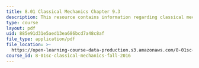 ```yaml
---
title: 8.01 Classical Mechanics Chapter 9.3
description: This resource contains information regarding classical mechanics.
type: course
layout: pdf
uid: 885e91d31e5aed13ea686bcd7a48c8af
file_type: application/pdf
file_location: >-
  https://open-learning-course-data-production.s3.amazonaws.com/8-01sc-classical-mechanics-fall-2016/885e91d31e5aed13ea686bcd7a48c8af_MIT8_01F16_chapter9.3.pdf
course_id: 8-01sc-classical-mechanics-fall-2016
---
```

